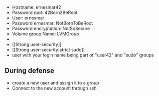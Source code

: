 - Hostname: ernesmar42
- Password root: 42Born2BeRoot
- User: ernesmar
- Password ernesmar: NotBornToBeRoot
- Password encryptation: NotSoSecure
- Volume group Name: LVMGroup
- 
- [[Strong user-security]]
- [[Strong user-security|strict sudo]]
- user with your login name being part of "user42" and "sudo" groups


## During defense
- create a new user and assign it to a group
- Connect to the new account through ssh

